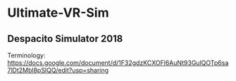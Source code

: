 # Ultimate-VR-Sim
## Despacito Simulator 2018

Terminology: https://docs.google.com/document/d/1F32gdzKCXOFl6AuNt93GulQOTp6sa7lDt2Mbl8pSIQQ/edit?usp=sharing
